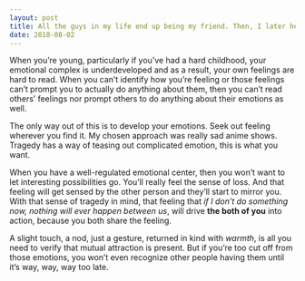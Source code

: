 ```yaml
---
layout: post
title: All the guys in my life end up being my friend. Then, I later hear they had feelings for me, and that it was &#39;obvious&#39; but I never noticed. None of them ever confessed or asked me out. I would have accepted to some, but why is it that they never do?
date: 2018-08-02
---
```


<p>When you’re young, particularly if you’ve had a hard childhood, your emotional complex is underdeveloped and as a result, your own feelings are hard to read. When you can’t identify how you’re feeling or those feelings can’t prompt you to actually do anything about them, then you can’t read others’ feelings nor prompt others to do anything about their emotions as well.</p><p>The only way out of this is to develop your emotions. Seek out feeling wherever you find it. My chosen approach was really sad anime shows. Tragedy has a way of teasing out complicated emotion, this is what you want.</p><p>When you have a well-regulated emotional center, then you won’t want to let interesting possibilities go. You’ll really feel the sense of loss. And that feeling will get sensed by the other person and they’ll start to mirror you. With that sense of tragedy in mind, that feeling that <i>if I don’t do something now, nothing will ever happen between us</i>, will drive <b>the both of you</b> into action, because you both share the feeling.</p><p>A slight touch, a nod, just a gesture, returned in kind with <i>warmth</i>, is all you need to verify that mutual attraction is present. But if you’re too cut off from those emotions, you won’t even recognize other people having them until it’s way, way, way too late.</p>
